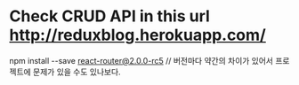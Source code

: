 # Check CRUD API in this url http://reduxblog.herokuapp.com/

npm install --save react-router@2.0.0-rc5 // 버전마다 약간의 차이가 있어서 프로젝트에 문제가 있을 수도 있나보다.
